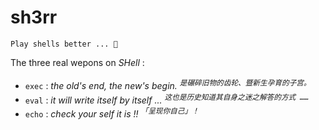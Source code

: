 # sh3rr

~~~ factor
Play shells better ... 🤤
~~~

The three real wepons on *SHell* : 

- `exec` : *the old's end, the new's begin.* <sup><kbd><var>是碾碎旧物的齿轮、暨新生孕育的子宫。</var></kbd></sup>
- `eval` : *it will write itself by itself ...* <sup><kbd><var>这也是历史知道其自身之迷之解答的方式 ……</var></kbd></sup>
- `echo` : *check your self it is !!* <sup><kbd><var>「呈现你自己」！</var></kbd></sup>

